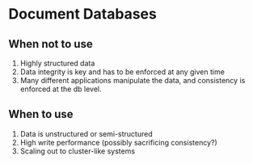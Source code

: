 # Document Databases
## When not to use
1. Highly structured data
2. Data integrity is key and has to be enforced at any given time
3. Many different applications manipulate the data, and consistency is enforced at the db level.

## When to use
1. Data is unstructured or semi-structured
2. High write performance (possibly sacrificing consistency?)
3. Scaling out to cluster-like systems
